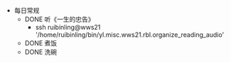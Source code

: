- 每日常规
	- DONE 听《一生的忠告》
		- ssh ruibinling@wws21 '/home/ruibinling/bin/yl.misc.wws21.rbl.organize_reading_audio'
	- DONE 煮饭
	- DONE 洗碗